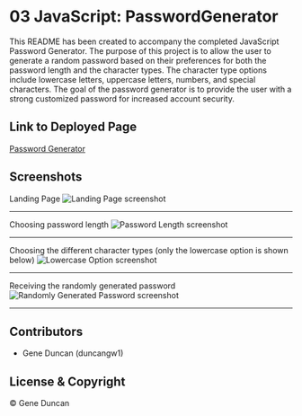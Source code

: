 # 03 JavaScript: PasswordGenerator

This README has been created to accompany the completed JavaScript Password Generator. The purpose of this project is to allow the user to generate a random password based on their preferences for both the password length and the character types. The character type options include lowercase letters, uppercase letters, numbers, and special characters. The goal of the password generator is to provide the user with a strong customized password for increased account security.

## Link to Deployed Page

[Password Generator](https://duncangw1.github.io/PasswordGenerator/)

## Screenshots

Landing Page
<img src="images/LandingPage.png" alt="Landing Page screenshot">

---

Choosing password length
<img src="images/PasswordLength.png" alt="Password Length screenshot">

---

Choosing the different character types (only the lowercase option is shown below)
<img src="images/LowercaseOption.png" alt="Lowercase Option screenshot">

---

Receiving the randomly generated password
<img src="images/RandomlyGeneratedPassword.png" alt="Randomly Generated Password screenshot">

---

## Contributors

- Gene Duncan (duncangw1)

## License & Copyright

© Gene Duncan
